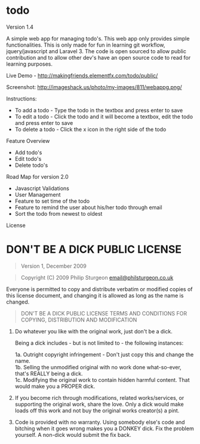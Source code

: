 todo
====

Version 1.4

A simple web app for managing todo's. This web app only provides simple functionalities. This is only made for fun in learning git workflow, jquery/javascript and Laravel 3. The code is open sourced to allow public contribution and to allow other dev's have an open source code to read for learning purposes.

Live Demo - http://makingfriends.elementfx.com/todo/public/

Screenshot: http://imageshack.us/photo/my-images/811/webappg.png/

Instructions:
* To add a todo - Type the todo in the textbox and press enter to save
* To edit a todo - Click the todo and it will become a textbox, edit the todo and press enter to save
* To delete a todo - Click the x icon in the right side of the todo

Feature Overview
* Add todo's 
* Edit todo's
* Delete todo's

Road Map for version 2.0
* Javascript Validations
* User Management
* Feature to set time of the todo
* Feature to remind the user about his/her todo through email
* Sort the todo from newest to oldest

License

# DON'T BE A DICK PUBLIC LICENSE

> Version 1, December 2009

> Copyright (C) 2009 Philip Sturgeon <email@philsturgeon.co.uk>
 
 Everyone is permitted to copy and distribute verbatim or modified
 copies of this license document, and changing it is allowed as long
 as the name is changed.

> DON'T BE A DICK PUBLIC LICENSE
> TERMS AND CONDITIONS FOR COPYING, DISTRIBUTION AND MODIFICATION

 1. Do whatever you like with the original work, just don't be a dick.

     Being a dick includes - but is not limited to - the following instances:

	 1a. Outright copyright infringement - Don't just copy this and change the name.  
	 1b. Selling the unmodified original with no work done what-so-ever, that's REALLY being a dick.  
	 1c. Modifying the original work to contain hidden harmful content. That would make you a PROPER dick.  

 2. If you become rich through modifications, related works/services, or supporting the original work,
 share the love. Only a dick would make loads off this work and not buy the original works 
 creator(s) a pint.
 
 3. Code is provided with no warranty. Using somebody else's code and bitching when it goes wrong makes 
 you a DONKEY dick. Fix the problem yourself. A non-dick would submit the fix back.